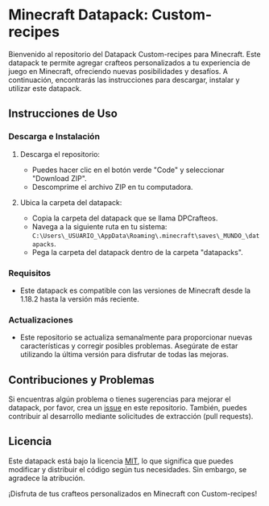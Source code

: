 # Minecraft Datapack: Custom-recipes

Bienvenido al repositorio del Datapack Custom-recipes para Minecraft. Este datapack te permite agregar crafteos personalizados a tu experiencia de juego en Minecraft, ofreciendo nuevas posibilidades y desafíos. A continuación, encontrarás las instrucciones para descargar, instalar y utilizar este datapack.

## Instrucciones de Uso

### Descarga e Instalación

1. Descarga el repositorio: 
   - Puedes hacer clic en el botón verde "Code" y seleccionar "Download ZIP".
   - Descomprime el archivo ZIP en tu computadora.

2. Ubica la carpeta del datapack:
   - Copia la carpeta del datapack que se llama DPCrafteos.
   - Navega a la siguiente ruta en tu sistema: `C:\Users\_USUARIO_\AppData\Roaming\.minecraft\saves\_MUNDO_\datapacks`.
   - Pega la carpeta del datapack dentro de la carpeta "datapacks".

### Requisitos

- Este datapack es compatible con las versiones de Minecraft desde la 1.18.2 hasta la versión más reciente.

### Actualizaciones

- Este repositorio se actualiza semanalmente para proporcionar nuevas características y corregir posibles problemas. Asegúrate de estar utilizando la última versión para disfrutar de todas las mejoras.

## Contribuciones y Problemas

Si encuentras algún problema o tienes sugerencias para mejorar el datapack, por favor, crea un [issue](https://github.com/jancell13/Custom-recipes/issues) en este repositorio. También, puedes contribuir al desarrollo mediante solicitudes de extracción (pull requests).

## Licencia

Este datapack está bajo la licencia [MIT](LICENSE), lo que significa que puedes modificar y distribuir el código según tus necesidades. Sin embargo, se agradece la atribución.

¡Disfruta de tus crafteos personalizados en Minecraft con Custom-recipes!
